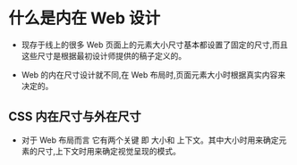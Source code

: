 # 什么是内在 Web 设计

- 现存于线上的很多 Web 页面上的元素大小尺寸基本都设置了固定的尺寸,而且这些尺寸是根据最初设计师提供的稿子定义的。

* Web 的内在尺寸设计就不同,在 Web 布局时,页面元素大小时根据真实内容来决定的。

## CSS 内在尺寸与外在尺寸

- 对于 Web 布局而言 它有两个关键 即 大小和 上下文。其中大小时用来确定元素的尺寸,上下文时用来确定视觉呈现的模式。
